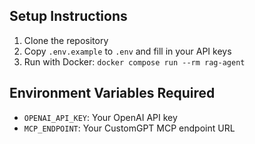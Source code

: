 ## Setup Instructions

1. Clone the repository
2. Copy `.env.example` to `.env` and fill in your API keys
3. Run with Docker: `docker compose run --rm rag-agent`

## Environment Variables Required
- `OPENAI_API_KEY`: Your OpenAI API key
- `MCP_ENDPOINT`: Your CustomGPT MCP endpoint URL
